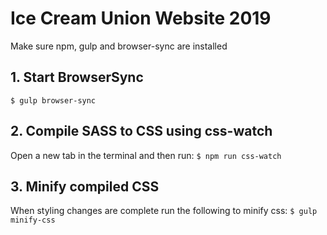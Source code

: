# Ice Cream Union Website 2019

Make sure npm, gulp and browser-sync are installed

## 1. Start BrowserSync

`$ gulp browser-sync`

## 2. Compile SASS to CSS using css-watch

Open a new tab in the terminal and then run:
`$ npm run css-watch`

## 3. Minify compiled CSS

When styling changes are complete run the following to minify css:
`$ gulp minify-css`
